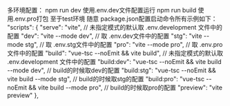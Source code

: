 多环境配置：
npm run dev 使用.env.dev文件配置运行
npm run build 使用.env.pro打包
至于test环境 随意
package.json配置启动命令所有示例如下：
"scripts": {
    "serve": "vite",   // 未指定模式的默认取 .env.development 文件中的配置
    "dev": "vite --mode dev",   // 取 .env.dev文件中的配置
    "stg": "vite --mode stg",  // 取 .env.stg文件中的配置
    "pro": "vite --mode pro",   // 取 .env.pro文件中的配置
    "build": "vue-tsc --noEmit && vite build",    // 未指定模式的默认取 .env.development 文件中的配置
    "build:dev": "vue-tsc --noEmit && vite build --mode dev",    // build的时候取dev的配置
    "build:stg": "vue-tsc --noEmit && vite build --mode stg",      // build的时候取stg的配置
    "build:pro": "vue-tsc --noEmit && vite build --mode pro", 	// build的时候取pro的配置
    "preview": "vite preview"
  },

